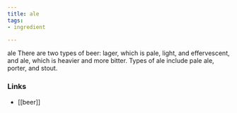 ```yaml
---
title: ale
tags:
- ingredient

---
```

ale There are two types of beer: lager, which is pale, light, and effervescent, and ale, which is heavier and more bitter. Types of ale include pale ale, porter, and stout.

### Links

* [[beer]]
